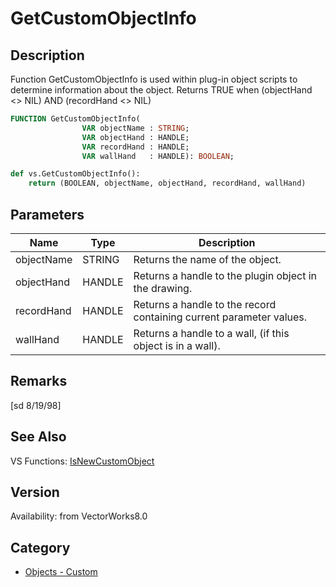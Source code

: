 # GetCustomObjectInfo

## Description
Function GetCustomObjectInfo is used within plug-in object scripts to determine information about the object. Returns TRUE when (objectHand <> NIL) AND (recordHand <> NIL)

```pascal
FUNCTION GetCustomObjectInfo(
				VAR objectName : STRING;
				VAR objectHand : HANDLE;
				VAR recordHand : HANDLE;
				VAR wallHand   : HANDLE): BOOLEAN;
```

```python
def vs.GetCustomObjectInfo():
    return (BOOLEAN, objectName, objectHand, recordHand, wallHand)
```

## Parameters
|Name|Type|Description|
|---|---|---|
|objectName|STRING|Returns the name of the object.|
|objectHand|HANDLE|Returns a handle to the plugin object in the drawing.|
|recordHand|HANDLE|Returns a handle to the record containing current parameter values.|
|wallHand|HANDLE|Returns a handle to a wall, (if this object is in a wall).|

## Remarks
[sd 8/19/98]

## See Also
VS Functions:
[IsNewCustomObject](IsNewCustomObject.md)

## Version
Availability: from VectorWorks8.0

## Category
* [Objects - Custom](../Categories/Objects%20-%20Custom.md)
